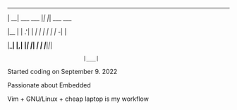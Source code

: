  _____                  _      _         
 
|   __|   ___    ___   |_|    |_|   ___ ___ 

|__   |  | .'|  |  _|  | |    | |  | -_|   |

|_____|  |__,|  |_|    |_|   _| |  |___|_|_|

                            |___|           

                
Started coding on September 9. 2022

Passionate about Embedded

Vim + GNU/Linux + cheap laptop is my workflow
